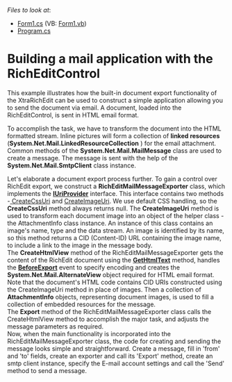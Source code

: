 <!-- default file list -->
*Files to look at*:

* [Form1.cs](./CS/RichEditSendMail/Form1.cs) (VB: [Form1.vb](./VB/RichEditSendMail/Form1.vb))
* [Program.cs](./CS/RichEditSendMail/Program.cs)
<!-- default file list end -->
# Building a mail application with the RichEditControl


<p>This example illustrates how the built-in document export functionality of the XtraRichEdit can be used to construct a simple application allowing you to send the document via email. A document, loaded into the RichEditControl, is sent in HTML email format.</p>
<p>To accomplish the task, we have to transform the document into the HTML formatted stream. Inline pictures will form a collection of <strong> linked resources</strong> (<strong>System.Net.Mail.LinkedResourceCollection</strong> ) for the email attachment. Common methods of the <strong>System.Net.Mail.MailMessage</strong> class are used to create a message. The message is sent with the help of the <strong>System.Net.Mail.SmtpClient</strong> class instance.</p>
<p>Let's elaborate a document export process further. To gain a control over RichEdit export, we construct a <strong>RichEditMailMessageExporter</strong> class, which implements the <strong><a href="https://documentation.devexpress.com/#CoreLibraries/clsDevExpressOfficeServicesIUriProvidertopic">IUriProvider</a></strong> interface. This interface contains two methods -<a href="http://help.devexpress.com/#CoreLibraries/DevExpressOfficeServicesIUriProvider_CreateCssUritopic"> CreateCssUri</a> and <a href="http://help.devexpress.com/#CoreLibraries/DevExpressOfficeServicesIUriProvider_CreateImageUritopic">CreateImageUri</a>. We use default CSS handling, so the <strong>CreateCssUri</strong> method always returns null. The <strong>CreateImageUri</strong> method is used to transform each document image into an object of the helper class - the AttachmentInfo class instance. An instance of this class contains an image's name, type and the data stream. An image is identified by its name, so this method returns a CID (Content-ID) URL containing the image name, to include a link to the image in the message body.<br> The <strong>CreateHtmlView</strong> method of the RichEditMailMessageExporter gets the content of the RichEdit document using the <strong><a href="http://help.devexpress.com/#CoreLibraries/DevExpressXtraRichEditAPINativeSubDocument_GetHtmlTexttopic">GetHtmlText</a></strong> method, handles the <strong><a href="http://documentation.devexpress.com/#WindowsForms/DevExpressXtraRichEditRichEditControl_BeforeExporttopic">BeforeExport</a></strong> event to specify encoding and creates the <strong>System.Net.Mail.AlternateView</strong> object required for HTML email format. Note that the document's HTML code contains CID URIs constructed using the CreateImageUri method in place of images. Then a collection of <strong>AttachmentInfo</strong> objects, representing document images, is used to fill a collection of embedded resources for the message.<br> The <strong>Export</strong> method of the RichEditMailMessageExporter class calls the CreateHtmlView method to accomplish the major task, and adjusts the message parameters as required.<br> Now, when the main functionality is incorporated into the RichEditMailMessageExporter class, the code for creating and sending the message looks simple and straightforward. Create a message, fill in 'from' and 'to' fields, create an exporter and call its 'Export' method, create an smtp client instance, specify the E-mail account settings and call the 'Send' method to send a message.</p>

<br/>


